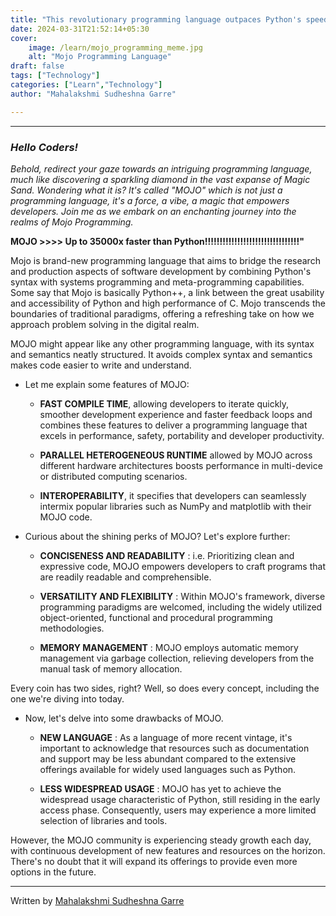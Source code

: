 ```yaml
---
title: "This revolutionary programming language outpaces Python's speed by an incredible 35,000 times."
date: 2024-03-31T21:52:14+05:30
cover:
    image: /learn/mojo_programming_meme.jpg
    alt: "Mojo Programming Language"
draft: false
tags: ["Technology"]
categories: ["Learn","Technology"]
author: "Mahalakshmi Sudheshna Garre"

---
```


***

### _Hello Coders!_

_Behold, redirect your gaze towards an intriguing programming language, much like discovering a sparkling diamond in the vast expanse of Magic Sand. Wondering what it is? It's called "MOJO" 
which is not just a programming language, it's a force, a vibe, a magic that empowers developers. Join me as we embark on an enchanting journey into the realms of Mojo Programming._

**MOJO >>>> Up to 35000x faster than Python!!!!!!!!!!!!!!!!!!!!!!!!!!!!!!!!"**

Mojo is brand-new programming language that aims to bridge the research and production aspects of software development by combining Python's syntax with systems programming and meta-programming capabilities. Some say that Mojo is basically Python++, a link between the great usability and accessibility of Python and high performance of C. Mojo transcends the boundaries of traditional paradigms, offering a refreshing take on how we approach problem solving in the digital realm.

MOJO might appear like any other programming language, with its syntax and semantics neatly structured. It avoids complex syntax and semantics makes code easier to write and understand.

* Let me explain some features of MOJO:

    * **FAST COMPILE TIME**, allowing developers to iterate quickly, smoother development experience and faster feedback loops and combines these features to deliver a programming language that excels in performance, safety, portability and developer productivity.

    * **PARALLEL HETEROGENEOUS RUNTIME** allowed by MOJO across different hardware architectures boosts performance in multi-device or distributed computing scenarios.

    * **INTEROPERABILITY**, it specifies that developers can seamlessly intermix popular libraries such as NumPy and matplotlib with their MOJO code.

* Curious about the shining perks of MOJO? Let's explore further:

    * **CONCISENESS AND READABILITY** : i.e. Prioritizing clean and expressive code, MOJO empowers developers to craft programs that are readily readable and comprehensible.

    * **VERSATILITY AND FLEXIBILITY** : Within MOJO's framework, diverse programming paradigms are welcomed, including the widely utilized object-oriented, functional and procedural programming
methodologies.

    * **MEMORY MANAGEMENT** : MOJO employs automatic memory management via garbage collection, relieving developers from the manual task of memory allocation.

Every coin has two sides, right? Well, so does every concept, including the one we're diving into today.

* Now, let's delve into some drawbacks of MOJO.

    * **NEW LANGUAGE** : As a language of more recent vintage, it's important to acknowledge that resources such as documentation and support may be less abundant compared to the extensive offerings available for widely used languages such as Python.

    * **LESS WIDESPREAD USAGE** :  MOJO has yet to achieve the widespread usage characteristic of Python, still residing in the early access phase. Consequently, users may experience a more limited selection of libraries and tools.

However, the MOJO community is experiencing steady growth each day, with continuous development of new features and resources on the horizon. There's no doubt that it will expand its offerings to provide even more options in the future.

---
Written by [Mahalakshmi Sudheshna Garre](https://www.linkedin.com/in/mahalakshmi-sudheshna-garre-457b61227/)
